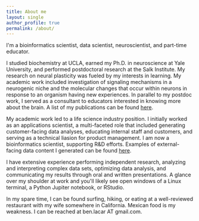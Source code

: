 ```yaml
---
title: About me
layout: single
author_profile: true
permalink: /about/
---
```


I'm a bioinformatics scientist, data scientist, neuroscientist, and part-time educator.

I studied biochemistry at UCLA, earned my Ph.D. in neuroscience at Yale University, and performed postdoctoral research at the Salk Institute. My research on neural plasticity was fueled by my interests in learning. My academic work included investigation of signaling mechanisms in a neurogenic niche and the molecular changes that occur within neurons in response to an organism having new experiences. In parallel to my postdoc work, I served as a consultant to educators interested in knowing more about the brain. A list of my publications can be found [here](https://scholar.google.com/citations?user=wGG8V78AAAAJ&hl=en). 

My academic work led to a life science industry position. I initially worked as an applications scientist, a multi-faceted role that included generating customer-facing data analyses, educating internal staff and customers, and serving as a technical liasion for product management. I am now a bioinformatics scientist, supporting R&D efforts. Examples of external-facing data content I generated can be found [here](https://benslack19.github.io/projects/professional_projects/).

I have extensive experience performing independent research, analyzing and interpreting complex data sets, optimizing data analysis, and communicating my results through oral and written presentations. A glance over my shoulder at work and you'll likely see open windows of a Linux terminal, a Python Jupiter notebook, or RStudio.

In my spare time, I can be found surfing, hiking, or eating at a well-reviewed restaurant with my wife somewhere in California. Mexican food is my weakness. I can be reached at ben.lacar AT gmail.com.